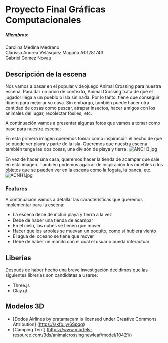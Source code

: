 # **Proyecto Final Gráficas Computacionales**

##### Miembros:
Carolina Medina Medrano\
Clarissa Andrea Velásquez Magaña A01281743\
Gabriel Gomez Novau

## Descripción de la escena
Nos vamos a basar en el popular videojuego Animal Crossing para nuestra escena. Para dar un poco de contexto, Animal Crossing trata de que el jugador llega a un pueblo o isla sin nada. Por lo tanto, tiene que conseguir dinero para mejorar su casa. Sin embargo, también puede hacer otra cantidad de cosas como pescar, atrapar insectos, hacer amigos con los animales del lugar, recolectar fósiles, etc.

A continuación vamos a presentar algunas fotos que vamos a tomar como base para nuestra escena:

En esta primera imagen queremos tomar como inspiración el hecho de que se puede ver playa y parte de la isla. Queremos que nuestra escena también tenga las dos cosas, una divisón de playa y tierra.
![ANCH3.jpg](https://www.dropbox.com/s/v8sq2s77s782pk4/ANCH3.jpg?dl=0&raw=1)

En vez de hacer una casa, queremos hacer la tienda de acampar que sale en esta imagen. También podemos agarrar de inspiración los muebles o los objetos que se pueden ver en la escena como la fogata, la banca, etc.
![ACNH1.jpg](https://www.dropbox.com/s/zxrvv90vruuxmkr/ACNH1.jpg?dl=0&raw=1)

### Features
A continuación vamos a detallar las características que queremos implementar para la escena: 

- La escena debe de incluir playa y tierra a la vez
- Debe de haber una tienda de acampar
- En el cielo, las nubes se tienen que mover
- Hacer que los arboles se muevan un poquito, como si hubiera viento
- El agua del oceano se tiene que mover
- Debe de haber un monito con el cual el usuario pueda interactuar

## Liberías
Después de haber hecho una breve investigación decidimos que las siguientes librerías son candidatas a usarse:
- Three.js
- Clay.gl

## Modelos 3D
- [Dodos Airlines by pratamacam is licensed under Creative Commons Attribution] (https://skfb.ly/6Spqq)
- [Camping Tent] (https://www.models-resource.com/3ds/animalcrossingnewleaf/model/10421/)
